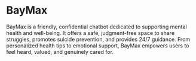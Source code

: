 # BayMax
BayMax is a friendly, confidential chatbot dedicated to supporting mental health and well-being. It offers a safe, judgment-free space to share struggles, promotes suicide prevention, and provides 24/7 guidance. From personalized health tips to emotional support, BayMax empowers users to feel heard, valued, and genuinely cared for.
